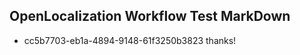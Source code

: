 ## OpenLocalization Workflow Test MarkDown
* cc5b7703-eb1a-4894-9148-61f3250b3823 thanks!

<!--HONumber=Oct16_HO4-->


